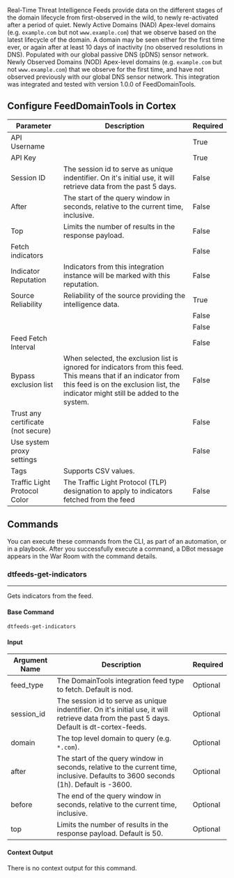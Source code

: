 Real-Time Threat Intelligence Feeds provide data on the different stages of the domain lifecycle from first-observed in the wild, to newly re-activated after a period of quiet. Newly Active Domains (NAD) Apex-level domains (e.g. `example.com` but not `www.example.com`) that we observe based on the latest lifecycle of the domain. A domain may be seen either for the first time ever, or again after at least 10 days of inactivity (no observed resolutions in DNS). Populated with our global passive DNS (pDNS) sensor network. Newly Observed Domains (NOD) Apex-level domains (e.g. `example.com` but not `www.example.com`) that we observe for the first time, and have not observed previously with our global DNS sensor network.
This integration was integrated and tested with version 1.0.0 of FeedDomainTools.

## Configure FeedDomainTools in Cortex


| **Parameter** | **Description** | **Required** |
| --- | --- | --- |
| API Username |  | True |
| API Key |  | True |
| Session ID | The session id to serve as unique indentifier. On it's initial use, it will retrieve data from the past 5 days. | False |
| After | The start of the query window in seconds, relative to the current time, inclusive. | False |
| Top | Limits the number of results in the response payload. | False |
| Fetch indicators |  | False |
| Indicator Reputation | Indicators from this integration instance will be marked with this reputation. | False |
| Source Reliability | Reliability of the source providing the intelligence data. | True |
|  |  | False |
|  |  | False |
| Feed Fetch Interval |  | False |
| Bypass exclusion list | When selected, the exclusion list is ignored for indicators from this feed. This means that if an indicator from this feed is on the exclusion list, the indicator might still be added to the system. | False |
| Trust any certificate (not secure) |  | False |
| Use system proxy settings |  | False |
| Tags | Supports CSV values. |  |
| Traffic Light Protocol Color | The Traffic Light Protocol \(TLP\) designation to apply to indicators fetched from the feed | False |

## Commands

You can execute these commands from the CLI, as part of an automation, or in a playbook.
After you successfully execute a command, a DBot message appears in the War Room with the command details.

### dtfeeds-get-indicators

***
Gets indicators from the feed.

#### Base Command

`dtfeeds-get-indicators`

#### Input

| **Argument Name** | **Description** | **Required** |
| --- | --- | --- |
| feed_type | The DomainTools integration feed type to fetch. Default is nod. | Optional |
| session_id | The session id to serve as unique indentifier. On it's initial use, it will retrieve data from the past 5 days. Default is dt-cortex-feeds. | Optional |
| domain | The top level domain to query (e.g. `*.com`). | Optional |
| after | The start of the query window in seconds, relative to the current time, inclusive. Defaults to 3600 seconds (1h). Default is -3600. | Optional |
| before | The end of the query window in seconds, relative to the current time, inclusive. | Optional |
| top | Limits the number of results in the response payload. Default is 50. | Optional |

#### Context Output

There is no context output for this command.
